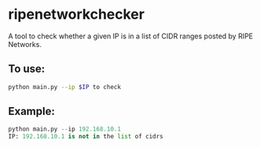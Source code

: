 # ripenetworkchecker

A tool to check whether a given IP is in a list of CIDR ranges posted by RIPE Networks.

To use: 
------------
```bash
python main.py --ip $IP to check
```

Example:
------------

```python
python main.py --ip 192.168.10.1
IP: 192.168.10.1 is not in the list of cidrs
```
